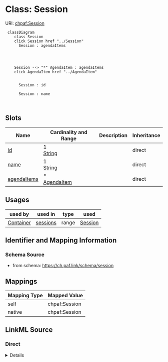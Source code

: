 

# Class: Session 



URI: [chpaf:Session](https://ch.paf.link/Session)






```mermaid
 classDiagram
    class Session
    click Session href "../Session"
      Session : agendaItems
        
          
    
    
    Session --> "*" AgendaItem : agendaItems
    click AgendaItem href "../AgendaItem"

        
      Session : id
        
      Session : name
        
      
```




<!-- no inheritance hierarchy -->


## Slots

| Name | Cardinality and Range | Description | Inheritance |
| ---  | --- | --- | --- |
| [id](id.md) | 1 <br/> [String](String.md) |  | direct |
| [name](name.md) | 1 <br/> [String](String.md) |  | direct |
| [agendaItems](agendaItems.md) | * <br/> [AgendaItem](AgendaItem.md) |  | direct |





## Usages

| used by | used in | type | used |
| ---  | --- | --- | --- |
| [Container](Container.md) | [sessions](sessions.md) | range | [Session](Session.md) |






## Identifier and Mapping Information







### Schema Source


* from schema: https://ch.paf.link/schema/session




## Mappings

| Mapping Type | Mapped Value |
| ---  | ---  |
| self | chpaf:Session |
| native | chpaf:Session |







## LinkML Source

<!-- TODO: investigate https://stackoverflow.com/questions/37606292/how-to-create-tabbed-code-blocks-in-mkdocs-or-sphinx -->

### Direct

<details>
```yaml
name: Session
from_schema: https://ch.paf.link/schema/session
slots:
- id
- name
- agendaItems

```
</details>

### Induced

<details>
```yaml
name: Session
from_schema: https://ch.paf.link/schema/session
attributes:
  id:
    name: id
    from_schema: https://ch.paf.link/schema/session
    rank: 1000
    identifier: true
    alias: id
    owner: Session
    domain_of:
    - Session
    - AgendaItem
    - Vote
    - Container
    range: string
    required: true
  name:
    name: name
    from_schema: https://ch.paf.link/schema/session
    rank: 1000
    slot_uri: dcterm:title
    alias: name
    owner: Session
    domain_of:
    - Session
    - AgendaItem
    range: string
    required: true
  agendaItems:
    name: agendaItems
    from_schema: https://ch.paf.link/schema/session
    rank: 1000
    slot_uri: chpaf:agendaItem
    alias: agendaItems
    owner: Session
    domain_of:
    - Session
    range: AgendaItem
    multivalued: true
    inlined_as_list: true

```
</details>